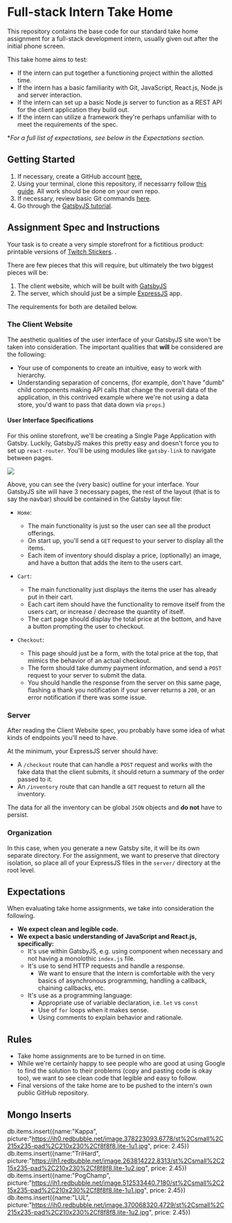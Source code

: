 # Full-stack Intern Take Home
This repository contains the base code for our standard take home assignment for a full-stack development intern, usually given out after the initial phone screen.

This take home aims to test:
- If the intern can put together a functioning project within the allotted time.
- If the intern has a basic familiarity with Git, JavaScript, React.js, Node.js and server interaction.
- If the intern can set up a basic Node.js server to function as a REST API for the client application they build out.
- If the intern can utilize a framework they're perhaps unfamiliar with to meet the requirements of the spec.

**For a full list of expectations, see below in the Expectations section.*

## Getting Started
1. If necessary, create a GitHub account [here.](https://github.com/)
2. Using your terminal, clone this repository, if necessarry follow [this guide](https://services.github.com/on-demand/github-cli/clone-repo-cli). All work should be done on your own repo.
3. If necessary, review basic Git commands [here](https://www.atlassian.com/git/tutorials/learn-git-with-bitbucket-cloud).
4. Go through the [GatsbyJS tutorial](https://www.gatsbyjs.org/tutorial/).

## Assignment Spec and Instructions
Your task is to create a very simple storefront for a fictitious product: printable versions of [Twitch Stickers](https://www.redbubble.com/shop/twitch+emote+stickers). .

There are few pieces that this will require, but ultimately the two biggest pieces will be:
1. The client website, which will be built with  [GatsbyJS](https://www.gatsbyjs.org/)
2. The server, which should just be a simple [ExpressJS](https://expressjs.com/) app. 

The requirements for both are detailed below.

### The Client Website
The aesthetic qualities of the user interface of your GatsbyJS site won't be taken into consideration. 
The important qualities that **will** be considered are the following:
- Your use of components to create an intuitive, easy to work with hierarchy.
- Understanding separation of concerns, (for example, don't have "dumb" child components making API calls that change the overall data of the application, in this contrived example where we're not using a data store, you'd want to pass that data down via `props`.)

#### User Interface Specifications
For this online storefront, we'll be creating a Single Page Application with Gatsby. Luckily, GatsbyJS makes this pretty easy and doesn't force you to set up `react-router`.  You'll be using modules like `gatsby-link`  to navigate between pages.

<img src="https://s3.us-east-2.amazonaws.com/klyxxpublicassets/CheckoutWindow.png"></img>

Above, you can see the (very basic) outline for your interface. Your GatsbyJS site will have 3 necessary pages, the rest of the layout (that is to say the navbar) should be contained in the Gatsby layout file:
- `Home`:
	-  The main functionality is just so the user can see all the product offerings.
	- On start up, you'll send a `GET` request to your server to display all the items.
	- Each item of inventory should display a price, (optionally) an image, and have a button that adds the item to the users cart.

- `Cart`: 
	- The main functionality just displays the items the user has already put in their cart.
	- Each cart item should have the functionality to remove itself from the users cart, or increase / decrease the quantity of itself.
	- The cart page should display the total price at the bottom, and have a button prompting the user to checkout.
 
- `Checkout`: 
	- This page should just be a form, with the total price at the top, that mimics the behavior of an actual checkout.
	- The form should take dummy payment information, and send a `POST` request to your server to submit the data.
	- You should handle the response from the server on this same page, flashing a thank you notification if your server returns a `200`, or an error notification if there was some issue.

### Server
After reading the Client Website spec, you probably have some idea of what kinds of endpoints you'll need to have.

At the minimum, your ExpressJS server should have:
- A `/checkout` route that can handle a `POST` request and works with the fake data that the client submits, it should return a summary of the order passed to it.
- An `/inventory` route that can handle a `GET` request to return all the inventory.

The data for all the inventory can be global `JSON` objects and **do not** have to persist. 

### Organization
In this case, when you generate a new Gatsby site, it will be its own separate directory. For the assignment, we want to preserve that directory isolation, so place all of your ExpressJS files in the `server/` directory at the root level.

## Expectations
When evaluating take home assignments, we take into consideration the following.
- **We expect clean and legible code.**
- **We expect a basic understanding of JavaScript and React.js, specifically:**
  - It's use within GatsbyJS, e.g. using component when necessary and not having a monolothic `index.js` file.
  - It's use to send HTTP requests and handle a response.
    - We want to ensure that the intern is comfortable with the very basics of asynchronous programming, handling a callback, chaining callbacks, etc.
  - It's use as a programming language:
    - Appropriate use of variable declaration, i.e. `let` vs `const`
    - Use of `for` loops when it makes sense.
    - Using comments to explain behavior and rationale.

## Rules
- Take home assignments are to be turned in on time.
- While we're certainly happy to see people who are good at using Google to find the solution to their problems (copy and pasting code is okay too), we want to see clean code that legible and easy to follow.
- Final versions of the take home are to be pushed to the intern's own public GitHub repository.

## Mongo Inserts
db.items.insert({name:"Kappa", picture:"https://ih0.redbubble.net/image.378223093.6778/st%2Csmall%2C215x235-pad%2C210x230%2Cf8f8f8.lite-1u1.jpg", price: 2.45})
db.items.insert({name:"TriHard", picture:"https://ih1.redbubble.net/image.263814222.8313/st%2Csmall%2C215x235-pad%2C210x230%2Cf8f8f8.lite-1u2.jpg", price: 2.45})
db.items.insert({name:"PogChamp", picture:"https://ih1.redbubble.net/image.512533440.7180/st%2Csmall%2C215x235-pad%2C210x230%2Cf8f8f8.lite-1u1.jpg", price: 2.45})
db.items.insert({name:"LUL", picture:"https://ih0.redbubble.net/image.370068320.4729/st%2Csmall%2C215x235-pad%2C210x230%2Cf8f8f8.lite-1u2.jpg", price: 2.45})
